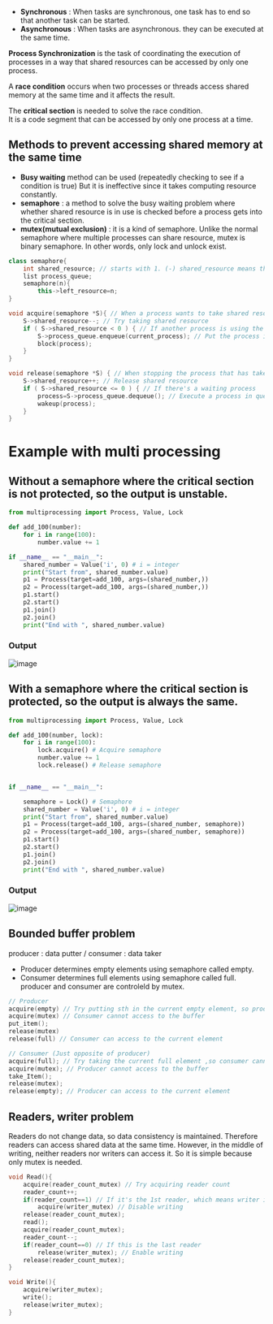 * **Synchronous** : When tasks are synchronous, one task has to end so that another task can be started.
* **Asynchronous** : When tasks are asynchronous. they can be executed at the same time.

**Process Synchronization** is the task of coordinating the execution of processes in a way that shared resources can be accessed by only one process.

A **race condition** occurs when two processes or threads access shared memory at the same time and it affects the result.<br>

The **critical section** is needed to solve the race condition.<br>
It is a code segment that can be accessed by only one process at a time.<br>

## Methods to prevent accessing shared memory at the same time
* **Busy waiting** method can be used (repeatedly checking to see if a condition is true) But it is ineffective since it takes computing resource constantly.<br>
* **semaphore** : a method to solve the busy waiting problem where whether shared resource is in use is checked before a process gets into the critical section.<br>
* **mutex(mutual exclusion)** : it is a kind of semaphore. Unlike the normal semaphore where multiple processes can share resource, mutex is binary semaphore.
In other words, only lock and unlock exist.<br>

~~~c++
class semaphore{
	int shared_resource; // starts with 1. (-) shared_resource means the number of waiting processes.
	list process_queue;
	semaphore(n){
		this->left_resource=n;
}

void acquire(semaphore *S){ // When a process wants to take shared resource
    S->shared_resource--; // Try taking shared resource
    if ( S->shared_resource < 0 ) { // If another process is using the shared resource.
        S->process_queue.enqueue(current_process); // Put the process in queue
        block(process);
    }
}

void release(semaphore *S) { // When stopping the process that has taken the resource
    S->shared_resource++; // Release shared resource
    if ( S->shared_resource <= 0 ) { // If there's a waiting process
        process=S->process_queue.dequeue(); // Execute a process in queue
        wakeup(process);
    }
}
~~~

# Example with multi processing
## Without a semaphore where the critical section is not protected, so the output is unstable.
~~~python
from multiprocessing import Process, Value, Lock

def add_100(number):
    for i in range(100):
        number.value += 1

if __name__ == "__main__":
    shared_number = Value('i', 0) # i = integer
    print("Start from", shared_number.value)
    p1 = Process(target=add_100, args=(shared_number,))
    p2 = Process(target=add_100, args=(shared_number,))
    p1.start()
    p2.start()
    p1.join()
    p2.join()
    print("End with ", shared_number.value)
~~~
### Output
![image](https://user-images.githubusercontent.com/67142421/177394795-d4fc8ac8-d465-4f08-b00b-40202a48e261.png)

## With a semaphore where the critical section is protected, so the output is always the same.
~~~python
from multiprocessing import Process, Value, Lock

def add_100(number, lock):
    for i in range(100):
        lock.acquire() # Acquire semaphore
        number.value += 1
        lock.release() # Release semaphore


if __name__ == "__main__":

    semaphore = Lock() # Semaphore
    shared_number = Value('i', 0) # i = integer
    print("Start from", shared_number.value)
    p1 = Process(target=add_100, args=(shared_number, semaphore))
    p2 = Process(target=add_100, args=(shared_number, semaphore))
    p1.start()
    p2.start()
    p1.join()
    p2.join()
    print("End with ", shared_number.value)
~~~
### Output
![image](https://user-images.githubusercontent.com/67142421/177388487-051bd0f0-e5ea-4242-9278-a97af7899ca5.png)

## Bounded buffer problem
producer : data putter / consumer : data taker<br>
* Producer determines empty elements using semaphore called empty.
* Consumer determines full elements using semaphore called full.
producer and consumer are controleld by mutex.

~~~c++
// Producer
acquire(empty) // Try putting sth in the current empty element, so producer cannot access to the current element
acquire(mutex) // Consumer cannot access to the buffer
put_item();
release(mutex)
release(full) // Consumer can access to the current element

// Consumer (Just opposite of producer)
acquire(full); // Try taking the current full element ,so consumer cannot access to the current element
acquire(mutex); // Producer cannot access to the buffer
take_Item();
release(mutex);
release(empty); // Producer can access to the current element
~~~

## Readers, writer problem
Readers do not change data, so data consistency is maintained. Therefore readers can access shared data at the same time.<nt>
However, in the middle of writing, neither readers nor writers can access it. So it is simple because only mutex is needed.<br>

~~~c++
void Read(){
	acquire(reader_count_mutex) // Try acquiring reader count
	reader_count++;
	if(reader_count==1) // If it's the 1st reader, which means writer is off
		acquire(writer_mutex) // Disable writing
	release(reader_count_mutex);
	read();
	acquire(reader_count_mutex);
	reader_count--;
	if(reader_count==0) // If this is the last reader
		release(writer_mutex); // Enable writing
	release(reader_count_mutex);
}

void Write(){
	acquire(writer_mutex);
	write();
	release(writer_mutex);
}
~~~
